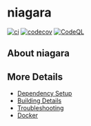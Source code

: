 # niagara

[![ci](https://github.com/Giuseppe-Bianc/niagara/actions/workflows/ci.yml/badge.svg)](https://github.com/Giuseppe-Bianc/niagara/actions/workflows/ci.yml)
[![codecov](https://codecov.io/gh/Giuseppe-Bianc/niagara/branch/main/graph/badge.svg)](https://codecov.io/gh/Giuseppe-Bianc/niagara)
[![CodeQL](https://github.com/Giuseppe-Bianc/niagara/actions/workflows/codeql-analysis.yml/badge.svg)](https://github.com/Giuseppe-Bianc/niagara/actions/workflows/codeql-analysis.yml)

## About niagara



## More Details

 * [Dependency Setup](README_dependencies.md)
 * [Building Details](README_building.md)
 * [Troubleshooting](README_troubleshooting.md)
 * [Docker](README_docker.md)
